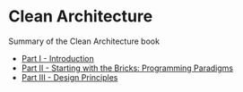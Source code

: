 # Clean Architecture
Summary of the Clean Architecture book

- [Part I - Introduction](part-1-introduction.md) 
- [Part II - Starting with the Bricks: Programming Paradigms](part-2-starting-with-the-bricks.md)
- [Part III - Design Principles](part-3-design-principles.md)
